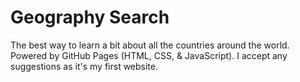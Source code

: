 # Geography Search
The best way to learn a bit about all the countries around the world. Powered by GitHub Pages (HTML, CSS, & JavaScript). I accept any suggestions as it's my first website.

